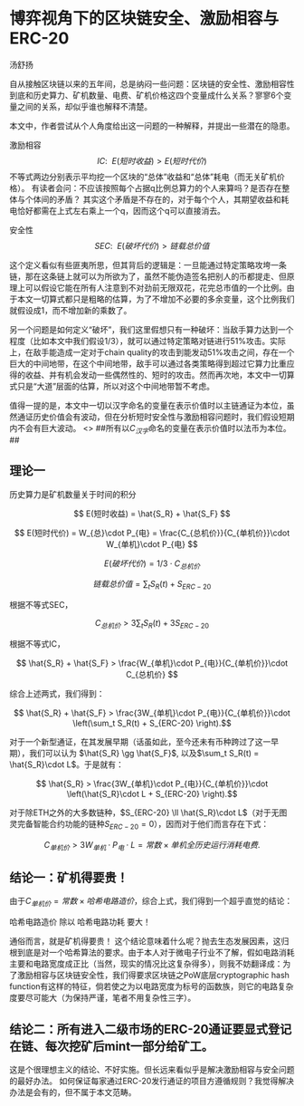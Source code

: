 博弈视角下的区块链安全、激励相容与ERC-20
===
汤舒扬

自从接触区块链以来的五年间，总是纳闷一些问题：区块链的安全性、激励相容性到底和历史算力、矿机数量、电费、矿机价格这四个变量成什么关系？寥寥6个变量之间的关系，却似乎谁也解释不清楚。

本文中，作者尝试从个人角度给出这一问题的一种解释，并提出一些潜在的隐患。

激励相容
$$IC:  \ \ E(短时收益) > E(短时代价)$$
不等式两边分别表示平均挖一个区块的“总体”收益和“总体”耗电（而无关矿机价格）。
有读者会问：不应该按照每个占据q比例总算力的个人来算吗？是否存在整体与个体间的矛盾？
其实这个矛盾是不存在的，对于每个个人，其期望收益和耗电恰好都需在上式左右乘上一个q，因而这个q可以直接消去。

安全性
$$SEC:\ \  E(破坏代价) > 链载总价值$$

这个定义看似有些匪夷所思，但其背后的逻辑是：一旦能通过特定策略攻垮一条链，那在这条链上就可以为所欲为了，虽然不能伪造签名把别人的币都提走、但原理上可以假设它能在所有人注意到不对劲前无限双花，花完总市值的一个比例。由于本文一切算式都只是粗略的估算，为了不增加不必要的多余变量，这个比例我们就假设成1，而不增加新的乘数了。

另一个问题是如何定义“破坏”，我们这里假想只有一种破坏：当敌手算力达到一个程度（比如本文中我们假设1/3），就可以通过特定策略对链进行51%攻击。实际上，在敌手能造成一定对于chain quality的攻击到能发动51%攻击之间，存在一个巨大的中间地带，在这个中间地带，敌手可以通过各类策略得到超过它算力比重应得的收益、并有机会发动一些偶然性的、短时的攻击。然而再次地，本文中一切算式只是“大道”层面的估算，所以对这个中间地带暂不考虑。

值得一提的是，本文中一切以汉字命名的变量在表示价值时以主链通证为本位，虽然通证历史价值会有波动，但在分析短时安全性与激励相容问题时，我们假设短期内不会有巨大波动。
<> ##所有以$C_{汉字}$命名的变量在表示价值时以法币为本位。##

理论一
-
历史算力是矿机数量关于时间的积分

$$ E(短时收益) = \hat{S_R} + \hat{S_F} $$

$$ E(短时代价) = W_{总}\cdot P_{电} = \frac{C_{总机价}}{C_{单机价}}\cdot W_{单机}\cdot P_{电} $$

$$ E(破坏代价) = 1/3 \cdot C_{总机价} $$

$$ 链载总价值 =  \sum_t S_R(t) + S_{ERC-20} $$

根据不等式SEC，

$$ C_{总机价} > 3\sum_t S_R(t) + 3S_{ERC-20} $$

根据不等式IC，

$$  \hat{S_R} + \hat{S_F} > \frac{W_{单机}\cdot P_{电}}{C_{单机价}}\cdot  C_{总机价} $$

综合上述两式，我们得到：

$$  \hat{S_R} + \hat{S_F} > \frac{3W_{单机}\cdot P_{电}}{C_{单机价}}\cdot \left(\sum_t S_R(t) + S_{ERC-20} \right).$$

对于一个新型通证，在其发展早期（话虽如此，至今还未有币种跨过了这一早期），我们可以认为 $\hat{S_R} \gg \hat{S_F}$, 以及$\sum_t S_R(t) = \hat{S_R}\cdot L$。于是就有：

$$  \hat{S_R} > \frac{3W_{单机}\cdot P_{电}}{C_{单机价}}\cdot \left(\hat{S_R}\cdot L + S_{ERC-20} \right).$$

对于除ETH之外的大多数链种，$S_{ERC-20}  \ll \hat{S_R}\cdot L$（对于无图灵完备智能合约功能的链种$S_{ERC-20}=0$），因而对于他们而言存在下式：

$$  C_{单机价}> 3W_{单机}\cdot P_{电} \cdot L = 常数 \times 单机全历史运行消耗电费.$$

结论一：矿机得要贵！
-
由于$C_{单机价} = 常数 \times  哈希电路造价$，综合上式，我们得到一个超乎直觉的结论：

哈希电路造价 除以 哈希电路功耗 要大！

通俗而言，就是矿机得要贵！
这个结论意味着什么呢？抛去生态发展因素，这归根到底是对一个哈希算法的要求。由于本人对于微电子行业不了解，假如电路消耗主要和电路宽度成正比（当然，现实的情况比这复杂得多），则我不妨翻译成：为了激励相容与区块链安全性，我们得要求区块链之PoW底层cryptographic hash function有这样的特征，倘若使之为以电路宽度为标号的函数族，则它的电路复杂度要尽可能大（为保持严谨，笔者不用复杂性三字）。

结论二：所有进入二级市场的ERC-20通证要显式登记在链、每次挖矿后mint一部分给矿工。
-
这是个很理想主义的结论、不好实施。但长远来看似乎是解决激励相容与安全问题的最好办法。
如何保证每家通过ERC-20发行通证的项目方遵循规则？我觉得解决办法是会有的，但不属于本文范畴。